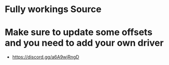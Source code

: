 # Fully workings Source
# Make sure to update some offsets and you need to add your own driver

* https://discord.gg/a6A9wjRngD
  
